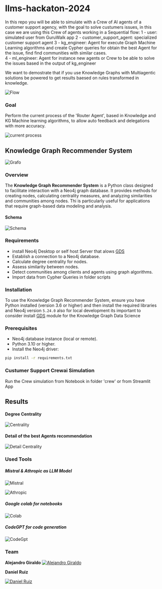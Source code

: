# llms-hackaton-2024

In this repo you will be able to simulate with a Crew of AI agents of a customer support agency, with the goal to solve custumers issues, in this case we are using this Crew of agents working in a Sequential flow:
    1 -  user: simulated user from GuruWalk app
    2 - customer_support_agent: specialized customer support agent
    3 - kg_engineer: Agent for execute Graph Machine Learning algorithms and create Cypher queries for obtain the best Agent for the issue, find find communities with similar cases.  
    4 - ml_engineer: Agent for instance new agents or Crew to be able to solve the issues based in the output of kg_engineer

We want to demostrate that if you use Knowledge Graphs with Multiagentic solutions be powered to get results baesed on rules transformed in knowledge.

![Flow](./assets/flow.png)

### Goal

Perform the current process of the 'Router Agent', based in Knowledge and KG Machine learning algorithms, to allow auto feedback and delegations with more accuracy.

![current process](./assets/current.png)


## Knowledge Graph Recommender System

![Grafo](./assets/graph.png)

### Overview
The **Knowledge Graph Recommender System** is a Python class designed to facilitate interaction with a Neo4j graph database. It provides methods for creating nodes, calculating centrality measures, and analyzing similarities and communities among nodes. Thi is particularly useful for applications that require graph-based data modeling and analysis.

#### Schema

![Schema](./assets/schema.png)

### Requirements
- install Neo4j Desktop or self host Server that alows [GDS](https://neo4j.com/docs/graph-data-science/current/algorithms/)
- Establish a connection to a Neo4j database.
- Calculate degree centrality for nodes.
- Assess similarity between nodes.
- Detect communities among clients and agents using graph algorithms.
- Import data from Cypher Queries in folder scripts

### Installation
To use the Knowledge Graph Recommender System, ensure you have Python installed (version 3.6 or higher) and then install the required libraries and Neo4j version `5.24.0` also for local development its important to consider install [GDS](https://neo4j.com/docs/graph-data-science/current/algorithms/) module for the Knowledge Graph Data Science


### Prerequisites
- Neo4j database instance (local or remote).
- Python 3.10 or higher.
- Install the Neo4j driver:

```bash
pip install -r requirements.txt
```

### Custumer Support Crewai Simulation
Run the Crew simulation from Notebook in folder 'crew' or from Streamlit App

## Results
 
#### Degree Centrality

![Centrality](./assets/DegreeCentrality.png)

#### Detail of the best Agents recommendation

![Detail Centrality](./assets/DetailDegree.png)

### Used Tools

##### Mistral & Athropic as LLM Model

![Mistral](./assets/mistral-ai.svg)

![Athropic](./assets/claude.jpg)

##### Google colab for notebooks

![Colab](./assets/colab.png)

##### CodeGPT for code generation

![CodeGpt](./assets/codegpt.png)


### Team
**Alejandro Giraldo**
[![Alejandro Giraldo](https://media.licdn.com/dms/image/v2/C5603AQF_VCpp6yXD-w/profile-displayphoto-shrink_200_200/profile-displayphoto-shrink_200_200/0/1614615633542?e=1735776000&v=beta&t=PUF6Fz3__WqlFeZmq8IA31nf5OANqxO5r3RC8zrEXa8)](https://www.linkedin.com/in/alejandrosin/)


**Daniel Ruiz**

[![Daniel Ruiz](https://media.licdn.com/dms/image/v2/D4D03AQHFSsAbCY8FDQ/profile-displayphoto-shrink_200_200/profile-displayphoto-shrink_200_200/0/1686782759750?e=1735776000&v=beta&t=kyAaiCNHXMN9Tqfplgm8jyMLwbqxjZ2J83_iIl1amvE)](https://www.linkedin.com/in/luisdanielruiz-in/)